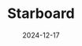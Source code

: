 ---  
layout: startup_page  
title: "Starboard"  
id: "starboard.biz"  
permalink: "/starboardstarboard.biz12172024/"  
website: "https://www.starboard.biz/"  
funding_round: "Seed"  
funding_amount: "$5.5M"  
investors: "Eclipse, Garuda Ventures, Everywhere Ventures"  
about: "Starboard builds virtual infrastructure for global trade, offering an AI-powered TMS and rate management system to help mid-sized freight forwarders improve efficiency and increase business. Its platform streamlines shipment operations, automates tasks, and enhances quoting accuracy, ultimately reducing operational expenses."  
markets: "Logistics, AI, Transportation, Supply Chain Management, Freight Forwarding, Logistics Technology, Digital Freight Solutions, Freight Forwarding Software, SaaS"  
hq: "Toronto, Ontario, Canada"  
founded_year: "2024"  
linkedin: "https://www.linkedin.com/company/gostarboard"  
twitter: ""  
instagram: ""  
facebook: ""  
crunchbase: "https://www.crunchbase.com/organization/starboard-b799?utm_source=linkedin&utm_medium=referral&utm_campaign=linkedin_companies&utm_content=profile_cta_anon&trk=funding_crunchbase"  
pitchbook: "https://pitchbook.com/profiles/company/664862-77"  

date_display: "17-Dec-2024"  
date: "2024-12-17"

# SEO Optimization  
meta_title: "Starboard - Seed Funding ($5.5M)"  
meta_description: "Starboard, Starboard builds virtual infrastructure for global trade, offering an AI-powered TMS and rate management system to help mid-sized freight forwarders i..."  
meta_keywords: "Starboard, Logistics, AI, Transportation, Supply Chain Management, Freight Forwarding, Logistics Technology, Digital Freight Solutions, Freight Forwarding Software, SaaS, Seed funding"  
canonical_url: "https://startup.projectstartups.com/starboardstarboard.biz12172024/"  
---